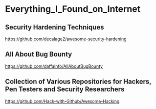 # Everything_I_Found_on_Internet

## Security Hardening Techniques

https://github.com/decalage2/awesome-security-hardening

## All About Bug Bounty

https://github.com/daffainfo/AllAboutBugBounty

## Collection of Various Repositories for Hackers, Pen Testers and Security Researchers

https://github.com/Hack-with-Github/Awesome-Hacking
